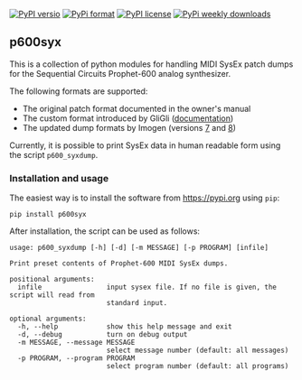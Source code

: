 [![PyPI versio](https://img.shields.io/pypi/v/p600syx)](https://pypi.org/project/p600syx/)
[![PyPi format](https://img.shields.io/pypi/format/p600syx)](https://pypi.org/project/p600syx/)
[![PyPI license](https://img.shields.io/pypi/l/p600syx)](https://pypi.org/project/p600syx/)
[![PyPi weekly downloads](https://img.shields.io/pypi/dw/p600syx)](https://pypi.org/project/p600syx/)

## p600syx

This is a collection of python modules for handling MIDI SysEx patch
dumps for the Sequential Circuits Prophet-600 analog synthesizer.

The following formats are supported:

* The original patch format documented in the owner's manual
* The custom format introduced by GliGli ([documentation](https://github.com/gligli/p600fw/blob/master/documentation/sysex_format.ods))
* The updated dump formats by Imogen (versions
  [7](https://github.com/image-et-son/p600fw/blob/master/syxmgmt/storage_7.spec)
  and
  [8](https://github.com/image-et-son/p600fw/blob/master/syxmgmt/storage_8.spec))

Currently, it is possible to print SysEx data in human readable form
using the script `p600_syxdump`.

### Installation and usage

The easiest way is to install the software from https://pypi.org using `pip`:

```
pip install p600syx
```

After installation, the script can be used as follows:

```
usage: p600_syxdump [-h] [-d] [-m MESSAGE] [-p PROGRAM] [infile]

Print preset contents of Prophet-600 MIDI SysEx dumps.

positional arguments:
  infile                input sysex file. If no file is given, the script will read from
                        standard input.

optional arguments:
  -h, --help            show this help message and exit
  -d, --debug           turn on debug output
  -m MESSAGE, --message MESSAGE
                        select message number (default: all messages)
  -p PROGRAM, --program PROGRAM
                        select program number (default: all programs)
```
